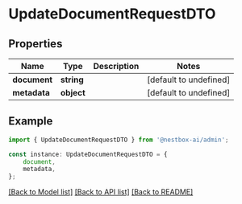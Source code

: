 # UpdateDocumentRequestDTO


## Properties

Name | Type | Description | Notes
------------ | ------------- | ------------- | -------------
**document** | **string** |  | [default to undefined]
**metadata** | **object** |  | [default to undefined]

## Example

```typescript
import { UpdateDocumentRequestDTO } from '@nestbox-ai/admin';

const instance: UpdateDocumentRequestDTO = {
    document,
    metadata,
};
```

[[Back to Model list]](../README.md#documentation-for-models) [[Back to API list]](../README.md#documentation-for-api-endpoints) [[Back to README]](../README.md)
